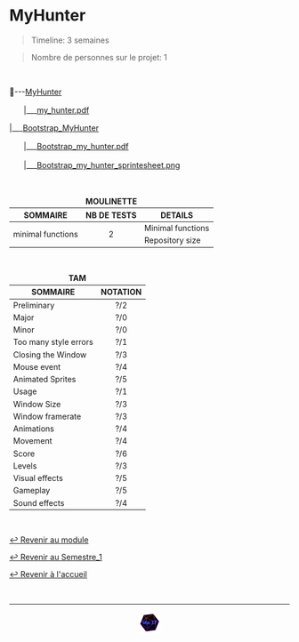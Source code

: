 # MyHunter

> Timeline: 3 semaines

> Nombre de personnes sur le projet: 1

<br>

📂---[MyHunter](https://github.com/Studio-17/Epitech-Subjects/tree/main/Semestre_1/B-MUL-100/MyHunter/MyHunter)

ㅤㅤ|\_\_\_[my_hunter.pdf](https://github.com/Studio-17/Epitech-Subjects/blob/main/Semestre_1/B-MUL-100/MyHunter/MyHunter/my_hunter.pdf)

|\_\_\_[Bootstrap_MyHunter](https://github.com/Studio-17/Epitech-Subjects/tree/main/Semestre_1/B-MUL-100/MyHunter/Bootstrap_MyHunter)

ㅤㅤ|\_\_\_[Bootstrap_my_hunter.pdf](https://github.com/Studio-17/Epitech-Subjects/blob/main/Semestre_1/B-MUL-100/MyHunter/Bootstrap_MyHunter/Bootstrap_my_hunter.pdf)

ㅤㅤ|\_\_\_[Bootstrap_my_hunter_sprintesheet.png](https://github.com/Studio-17/Epitech-Subjects/blob/main/Semestre_1/B-MUL-100/MyHunter/Bootstrap_MyHunter/Bootstrap_my_hunter_spritesheet.png)

<br>

<table align="center">
    <thead>
    <tr>
            <td colspan="3" align="center"><strong>MOULINETTE</strong></td>
    </tr>
        <tr>
            <th>SOMMAIRE</th>
            <th>NB DE TESTS</th>
            <th>DETAILS</th>
        </tr>
    </thead>
    <tbody>
        <tr>
            <td rowspan="2">minimal functions</td>
            <td rowspan="2" style="text-align: center;">2</td>
            <td>Minimal functions</td>
        </tr>
        <tr>
            <td>Repository size</td>
        </tr>
    </tbody>
</table>

<br>

<table align="center">
    <thead>
    <tr>
            <td colspan="2" align="center"><strong>TAM</strong></td>
    </tr>
        <tr>
            <th>SOMMAIRE</th>
            <th>NOTATION</th>
        </tr>
    </thead>
    <tbody>
        <tr>
            <td rowspan="1">Preliminary</td>
            <td rowspan="1" style="text-align: center;">?/2</td>
        </tr>
        <tr>
            <td rowspan="1">Major</td>
            <td rowspan="1" style="text-align: center;">?/0</td>
        </tr>
        <tr>
            <td rowspan="1">Minor</td>
            <td rowspan="1" style="text-align: center;">?/0</td>
        </tr>
        <tr>
            <td rowspan="1">Too many style errors</td>
            <td rowspan="1" style="text-align: center;">?/1</td>
        </tr>
        <tr>
            <td rowspan="1">Closing the Window</td>
            <td rowspan="1" style="text-align: center;">?/3</td>
        </tr>
        <tr>
            <td rowspan="1">Mouse event</td>
            <td rowspan="1" style="text-align: center;">?/4</td>
        </tr>
        <tr>
            <td rowspan="1">Animated Sprites</td>
            <td rowspan="1" style="text-align: center;">?/5</td>
        </tr>
        <tr>
            <td rowspan="1">Usage</td>
            <td rowspan="1" style="text-align: center;">?/1</td>
        </tr>
        <tr>
            <td rowspan="1">Window Size</td>
            <td rowspan="1" style="text-align: center;">?/3</td>
        </tr>
        <tr>
            <td rowspan="1">Window framerate</td>
            <td rowspan="1" style="text-align: center;">?/3</td>
        </tr>
        <tr>
            <td rowspan="1">Animations</td>
            <td rowspan="1" style="text-align: center;">?/4</td>
        </tr>
        <tr>
            <td rowspan="1">Movement</td>
            <td rowspan="1" style="text-align: center;">?/4</td>
        </tr>
        <tr>
            <td rowspan="1">Score</td>
            <td rowspan="1" style="text-align: center;">?/6</td>
        </tr>
        <tr>
            <td rowspan="1">Levels</td>
            <td rowspan="1" style="text-align: center;">?/3</td>
        </tr>
        <tr>
            <td rowspan="1">Visual effects</td>
            <td rowspan="1" style="text-align: center;">?/5</td>
        </tr>
        <tr>
            <td rowspan="1">Gameplay</td>
            <td rowspan="1" style="text-align: center;">?/5</td>
        </tr>
        <tr>
            <td rowspan="1">Sound effects</td>
            <td rowspan="1" style="text-align: center;">?/4</td>
        </tr>
    </tbody>
</table>

<br>

[↩️ Revenir au module](https://github.com/Studio-17/Epitech-Subjects/tree/main/Semestre_1/B-MUL-100)

[↩️ Revenir au Semestre_1](https://github.com/Studio-17/Epitech-Subjects/tree/main/Semestre_1)

[↩️ Revenir à l'accueil](https://github.com/Studio-17/Epitech-Subjects)

<br>

---

<div align="center">

<a href="https://github.com/Studio-17" target="_blank"><img src="../../../voc17.gif" width="40"></a>

</div>
